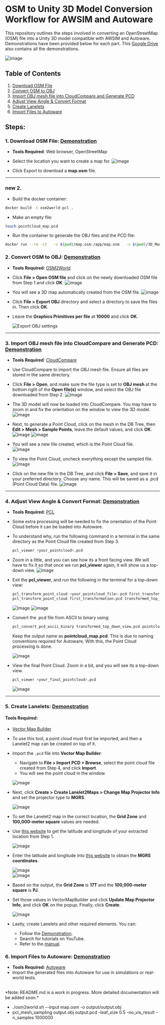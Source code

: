 # OSM to Unity 3D Model Conversion Workflow for AWSIM and Autoware

This repository outlines the steps involved in converting an OpenStreetMap (OSM) file into a Unity 3D model compatible with AWSIM and Autoware. Demonstrations have been provided below for each part. This [Google Drive](https://drive.google.com/drive/folders/1Mtkr13VCS5KdGLns7JRVTOxwJmy0Xnit?usp=drive_link) also contains all the demonstrations.

![image](https://github.com/user-attachments/assets/7b99aa82-6462-4439-8ed8-299393451029)

## Table of Contents
1. [Download OSM File](#download-osm-file)
2. [Convert OSM to OBJ](#convert-osm-to-obj)
3. [Import OBJ mesh file into CloudCompare and Generate PCD](#import-obj-mesh-file-into-cloudcompare-and-generate-pcd)
4. [Adjust View Angle & Convert Format](#adjust-view-angle--convert-format)
5. [Create Lanelets](#create-lanelets)
6. [Import Files to Autoware](#import-files-to-autoware)

## Steps:

### 1. **Download OSM File**: [Demonstration](https://drive.google.com/file/d/1siUoWQ66YDEZnNxpCEGZUtRvuZyRF7Ho/view?usp=drive_link)
    
   - **Tools Required**: Web browser, OpenStreetMap
   - Select the location you want to create a map for.
   ![image](https://github.com/user-attachments/assets/a0fe3473-11da-4b74-9fa5-31b8ce43e652)

   - Click Export to download a **map.osm** file.

---

### new 2.
- Build the docker container:  
```bash
docker build -t osm2world-pcl .
```

- Make an empty file:
```bash
touch pointcloud_map.pcd
```

- Run the container to generate the OBJ files and the PCD file:
```bash
docker run --rm -it   -v $(pwd)/map.osm:/app/map.osm   -v $(pwd)/3D_Model:/app/3D_Model   -v $(pwd)/pointcloud_map.pcd:/app/pointcloud_map.pcd   osm2world-pcl /bin/bash
```





### 2. **Convert OSM to OBJ**: [Demonstration](https://drive.google.com/file/d/1dyTxqLgO2tPrpjYVindg-_BhmtaVfODf/view?usp=drive_link)

   - **Tools Required**: [OSM2World](http://osm2world.org/)
   - Click **File > Open OSM file** and click on the newly downloaded OSM file from Step 1 and click **OK**.
   ![image](https://github.com/user-attachments/assets/51133bf5-49d2-46b7-812a-cd6e9cb93a2f)
   - You will see a 3D map automatically created from the OSM file.
   ![image](https://github.com/user-attachments/assets/6f8628cb-83fa-4875-9867-872d613dd2ce)


   - Click **File > Export OBJ** directory and select a directory to save the files in. Then click **OK**.  
   - Leave the **Graphics Primitives per file** at **10000** and click **OK**.  
       <p>
         <img src="https://github.com/user-attachments/assets/ee527217-88f6-4522-bf0e-e6aa5575329e" alt="Export OBJ settings">
       </p>


---

### 3. **Import OBJ mesh file into CloudCompare and Generate PCD**: [Demonstration](https://drive.google.com/file/d/1cAZZyMCDsIj3vTjb7KjpvkoFsfH8ReB2/view?usp=drive_link)

   - **Tools Required**: [CloudCompare](https://www.danielgm.net/cc/)
   - Use CloudCompare to import the OBJ mesh file. Ensure all files are stored in the same directory.
   - Click **File > Open**, and make sure the file type is set to **OBJ mesh** at the bottom right of the **Open file(s)** window, and select the OBJ file downloaded from Step 2.
   ![image](https://github.com/user-attachments/assets/86e7b04d-bef8-4950-88f6-4cd40a2002ba)

   - The 3D model will now be loaded into CloudCompare. You may have to zoom in and fix the orientation on the window to view the 3D model.
   ![image](https://github.com/user-attachments/assets/ec41a90b-a03b-4569-acee-79c89504eaba)

   - Next, to generate a Point Cloud, click on the mesh in the DB Tree, then **Edit > Mesh > Sample Points**, leave the default values, and click **OK**.  
       ![image](https://github.com/user-attachments/assets/1481abca-b19a-41b6-8966-c55e4f86f501)
       ![image](https://github.com/user-attachments/assets/a6e800a6-a4f0-4fb9-977e-daf3193c8382)

   - You will see a new file created, which is the Point Cloud file.       
       ![image](https://github.com/user-attachments/assets/b1f8e7e9-b560-4a2f-90aa-ccf2d907caca)

   - To view the Point Cloud, uncheck everything except the sampled file.
   ![image](https://github.com/user-attachments/assets/992aa2fc-2c0c-4535-9505-cfe438145477)

   - Click on the new file in the DB Tree, and click **File > Save**, and save it in your preferred directory. Choose any name. This will be saved as a .pcd (Point Cloud Data) file.
   ![image](https://github.com/user-attachments/assets/aa6542a6-b798-40b2-8b0e-b06a5215e325)

---

### 4. **Adjust View Angle & Convert Format**: [Demonstration](https://drive.google.com/file/d/1atm-YRY9qiV59AITQKHuUumpNAuUOszs/view?usp=drive_link)

   - **Tools Required**: [PCL](https://pointclouds.org/)
   - Some extra processing will be needed to fix the orientation of the Point Cloud before it can be loaded into Autoware.
   - To understand why, run the following command in a terminal in the same directory as the Point Cloud file created from Step 3.

      ```bash
      pcl_viewer <your_pointcloud>.pcd
      ```
   - Zoom in a little, and you can see how its a front facing view. We will have to fix it so that once we run **pcl_viewer** again, it will show us a top-down view.
   ![image](https://github.com/user-attachments/assets/71e1f903-01fe-41c4-9f64-dfbe2535bad5)

   - Exit the **pcl_viewer**, and run the following in the terminal for a top-down view:

      ```bash
      pcl_transform_point_cloud <your_pointcloud_file>.pcd first_transformation.pcd -axisangle 1,0,0,-1.5708
      pcl_transform_point_cloud first_transformation.pcd transformed_top_down_view.pcd -axisangle 1,0,0,3.1416
      ```
      ![image](https://github.com/user-attachments/assets/d11f5895-4909-479a-b7f1-6a48baf21394)
      ![image](https://github.com/user-attachments/assets/95434885-0804-423d-bcd9-07ef069bbdea)

   - Convert the .pcd file from ASCII to binary using:
      
      ```bash
      pcl_convert_pcd_ascii_binary transformed_top_down_view.pcd pointcloud_map.pcd 1
      ```
      Keep the output name as **pointcloud_map.pcd**. This is due to naming conventions required for Autoware, With this, the Point Cloud processing is done.

      ![image](https://github.com/user-attachments/assets/a5b5bb8c-21a6-4cbe-b5ea-3430095857c9)

   - View the final Point Cloud. Zoom in a bit, and you will see its a top-down view. 
     
      ```bash
      pcl_viewer <your_final_pointcloud>.pcd
      ```
      ![image](https://github.com/user-attachments/assets/9e6e3dcc-6f4f-4119-abe7-adb5b0d7e939)

---

### 5. **Create Lanelets**: [Demonstration](https://drive.google.com/file/d/1GsgT-V2fWnFuPw8rWdohsYPsOSAnr716/view?usp=drive_link)

#### **Tools Required**:  
- [Vector Map Builder](https://tools.tier4.jp/vector_map_builder_ll2/)

- To use this tool, a point cloud must first be imported, and then a Lanelet2 map can be created on top of it.  

- Import the `.pcd` file into **Vector Map Builder**:  
    - Navigate to **File > Import PCD > Browse**, select the point cloud file created from Step 4, and click **Import**.  
    - You will see the point cloud in the window.  

  ![image](https://github.com/user-attachments/assets/6bf54634-dc88-4df5-a257-57de2560cdce)  

- Next, click **Create > Create Lanelet2Maps > Change Map Projector Info** and set the projector type to **MGRS**.  

  ![image](https://github.com/user-attachments/assets/3117a53d-9659-477b-b605-fef19873988c)  

- To set the Lanelet2 map in the correct location, the **Grid Zone** and **100,000-meter square** values are needed.  

- Use [this website](https://www.gps-coordinates.net/) to get the latitude and longitude of your extracted location from Step 1.  

  ![image](https://github.com/user-attachments/assets/cbd118c3-98af-4cff-b94b-5a55d135431d)  

- Enter the latitude and longitude into [this website](https://legallandconverter.com/p50.html) to obtain the **MGRS coordinates**.  

  ![image](https://github.com/user-attachments/assets/1b0d9bfb-8625-4a34-be4d-1095b2fdad51)  
  ![image](https://github.com/user-attachments/assets/af45ab5c-ff87-42d4-ab17-ce8668410440)  

- Based on the output, the **Grid Zone** is **17T** and the **100,000-meter square** is **PJ**. 
- Set those values in VectorMapBuilder and click **Update Map Projector Info**, and click **OK** on the popup. Finally, click **Create**.

  ![image](https://github.com/user-attachments/assets/d78f7a3c-3d72-494e-8f95-dbeb9dc565a0)  

- Lastly, create Lanelets and other required elements. You can:  
    - Follow the [Demonstration](https://drive.google.com/file/d/1GsgT-V2fWnFuPw8rWdohsYPsOSAnr716/view?usp=drive_link).  
    - Search for tutorials on YouTube.  
    - Refer to the [manual](https://docs.web.auto/en/user-manuals/vector-map-builder/how-to-use).  

### 6. **Import Files to Autoware**: [Demonstration](https://drive.google.com/file/d/1JRt64q4x_NL__mK30LJ7Vgzp1ZBU6C9e/view?usp=drive_link)

   - **Tools Required**: [Autoware](https://www.autoware.org/)
   - Import the generated files into Autoware for use in simulations or real-world tests.

<br> 
*Note: README.md is a work in progress. More detailed documentation will be added soon.*


- ./osm2world.sh --input map.osm -o output/output.obj
- pcl_mesh_sampling output.obj output.pcd -leaf_size 0.5 -no_vis_result -n_samples 1000000



